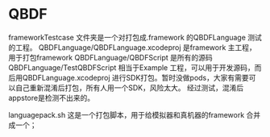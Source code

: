 # QBDF

frameworkTestcase  文件夹是一个对打包成.framework 的QBDFLanguage 测试的工程。
QBDFLanguage/QBDFLanguage.xcodeproj 是framework 主工程，用于打包framework
QBDFLanguage/QBDFScript 是所有的源码
QBDFLanguage/TestQBDFScript 相当于Example 工程，可以用于开发源码，而后用QBDFLanguage.xcodeproj 进行SDK打包。暂时没做pods，大家有需要可以自己重新混淆后打包，所有人用一个SDK，风险太大。
经过测试，混淆后appstore是检测不出来的。

languagepack.sh 这是一个打包脚本，用于给模拟器和真机器的framework 合并成一个；
